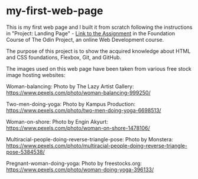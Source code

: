 # my-first-web-page

This is my first web page and I built it from scratch following the instructions in "Project: Landing Page" - [Link to the Assignment](https://www.theodinproject.com/paths/foundations/courses/foundations/lessons/landing-page) in the Foundation Course of The Odin Project, an online Web Development course.

The purpose of this project is to show the acquired knowledge about HTML and CSS foundations, Flexbox, Git, and GitHub.

The images used on this web page have been taken from various free stock image hosting websites:

Woman-balancing: Photo by The Lazy Artist Gallery: https://www.pexels.com/photo/woman-balancing-999250/

Two-men-doing-yoga:
Photo by Kampus Production: https://www.pexels.com/photo/two-men-doing-yoga-6698513/

Woman-on-shore:
Photo by Engin Akyurt: https://www.pexels.com/photo/woman-on-shore-1478106/

Multiracial-people-doing-reverse-triangle-pose:
Photo by Monstera: https://www.pexels.com/photo/multiracial-people-doing-reverse-triangle-pose-5384538/

Pregnant-woman-doing-yoga:
Photo by freestocks.org: https://www.pexels.com/photo/woman-doing-yoga-396133/ 
